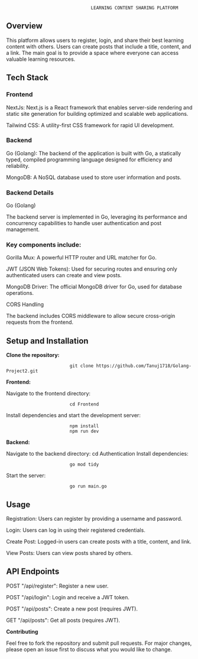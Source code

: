                                     LEARNING CONTENT SHARING PLATFORM

## Overview

This platform allows users to register, login, and share their best learning content with others. Users can create posts that include a title, content, and a link. The main goal is to provide a space where everyone can access valuable learning resources.

## Tech Stack
### Frontend
NextJs: Next.js is a React framework that enables server-side rendering and static site generation for building optimized and scalable web applications.

Tailwind CSS: A utility-first CSS framework for rapid UI development.

### Backend
Go (Golang): The backend of the application is built with Go, a statically typed, compiled programming language designed for efficiency and reliability.

MongoDB: A NoSQL database used to store user information and posts.

### Backend Details
Go (Golang)

The backend server is implemented in Go, leveraging its performance and concurrency capabilities to handle user authentication and post management.

### Key components include:

Gorilla Mux: A powerful HTTP router and URL matcher for Go.

JWT (JSON Web Tokens): Used for securing routes and ensuring only authenticated users can create and view posts.

MongoDB Driver: The official MongoDB driver for Go, used for database operations.

CORS Handling

The backend includes CORS middleware to allow secure cross-origin requests from the frontend.

## Setup and Installation
**Clone the repository:**

                            git clone https://github.com/Tanuj1718/Golang-Project2.git
**Frontend:**

Navigate to the frontend directory:

                            cd Frontend
Install dependencies and start the development server:

                            npm install
                            npm run dev
**Backend:**

Navigate to the backend directory:
                            cd Authentication
Install dependencies:

                            go mod tidy
Start the server:

                            go run main.go

## Usage
Registration: Users can register by providing a username and password.

Login: Users can log in using their registered credentials.

Create Post: Logged-in users can create posts with a title, content, and link.

View Posts: Users can view posts shared by others.

## API Endpoints
POST "/api/register": Register a new user.

POST "/api/login": Login and receive a JWT token.

POST "/api/posts": Create a new post (requires JWT).

GET "/api/posts": Get all posts (requires JWT).

**Contributing**

Feel free to fork the repository and submit pull requests. For major changes, please open an issue first to discuss what you would like to change.